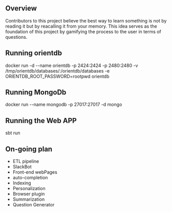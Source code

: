 ## Overview
Contributors to this project believe the best way to learn something is not by reading it but by reacalling it from your memory. This idea serves as the foundation of this project by gamifying the process to the user in terms of questions.

## Running orientdb 
docker run -d --name orientdb -p 2424:2424 -p 2480:2480 -v /tmp/orientdb/databases/:/orientdb/databases -e ORIENTDB_ROOT_PASSWORD=rootpwd orientdb

## Running MongoDb
docker run --name mongodb -p 27017:27017 -d mongo

## Running the Web APP
sbt run

## On-going plan
- ETL pipeline
- SlackBot
- Front-end webPages
- auto-completion
- Indexing
- Personalization
- Browser plugin
- Summarization
- Question Generator
